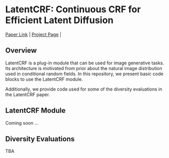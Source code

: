 # LatentCRF: Continuous CRF for Efficient Latent Diffusion

[Paper Link](https://arxiv.org/abs/2412.18596) | 
[Project Page](https://latentcrf.github.io) |

## Overview

LatentCRF is a plug-in module that can be used for image generative tasks. 
Its architecture is motivated from prior about the natural image distribution
used in conditional random fields. In this repository, we present basic code 
blocks to use the LatentCRF module. 

Additionally, we provide code used for some of the diversity evaluations 
in the LatentCRF paper.  


## LatentCRF Module
Coming soon ...



## Diversity Evaluations
TBA
